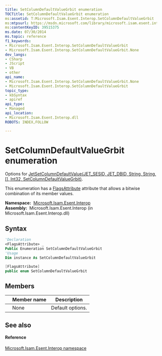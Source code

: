```yaml
---
title: SetColumnDefaultValueGrbit enumeration
TOCTitle: SetColumnDefaultValueGrbit enumeration
ms:assetid: T:Microsoft.Isam.Esent.Interop.SetColumnDefaultValueGrbit
ms:mtpsurl: https://msdn.microsoft.com/library/microsoft.isam.esent.interop.setcolumndefaultvaluegrbit(v=EXCHG.10)
ms:contentKeyID: 39515375
ms.date: 07/30/2014
ms.topic: reference
f1_keywords:
- Microsoft.Isam.Esent.Interop.SetColumnDefaultValueGrbit
- Microsoft.Isam.Esent.Interop.SetColumnDefaultValueGrbit.None
dev_langs:
- CSharp
- JScript
- VB
- other
api_name: 
- Microsoft.Isam.Esent.Interop.SetColumnDefaultValueGrbit.None
- Microsoft.Isam.Esent.Interop.SetColumnDefaultValueGrbit
topic_type: 
- kbSyntax
- apiref
api_type: 
- Managed
api_location: 
- Microsoft.Isam.Esent.Interop.dll
ROBOTS: INDEX,FOLLOW

---
```


# SetColumnDefaultValueGrbit enumeration

Options for [JetSetColumnDefaultValue(JET_SESID, JET_DBID, String, String, \[\], Int32, SetColumnDefaultValueGrbit)](./api.jetsetcolumndefaultvalue-method.md).

This enumeration has a [FlagsAttribute](/dotnet/api/system.flagsattribute) attribute that allows a bitwise combination of its member values.

**Namespace:**  [Microsoft.Isam.Esent.Interop](./microsoft.isam.esent.interop-namespace.md)  
**Assembly:**  Microsoft.Isam.Esent.Interop (in Microsoft.Isam.Esent.Interop.dll)

## Syntax

``` vb
'Declaration
<FlagsAttribute> _
Public Enumeration SetColumnDefaultValueGrbit
'Usage
Dim instance As SetColumnDefaultValueGrbit
```

``` csharp
[FlagsAttribute]
public enum SetColumnDefaultValueGrbit
```

## Members

<table>
<thead>
<tr class="header">
<th></th>
<th>Member name</th>
<th>Description</th>
</tr>
</thead>
<tbody>
<tr class="odd">
<td></td>
<td>None</td>
<td>Default options.</td>
</tr>
</tbody>
</table>


## See also

#### Reference

[Microsoft.Isam.Esent.Interop namespace](./microsoft.isam.esent.interop-namespace.md)